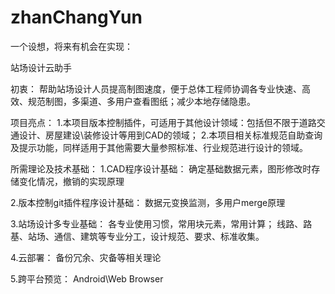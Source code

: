 ﻿# zhanChangYun
一个设想，将来有机会在实现：

站场设计云助手 

初衷：
帮助站场设计人员提高制图速度，便于总体工程师协调各专业快速、高效、规范制图，多渠道、多用户查看图纸；减少本地存储隐患。

项目亮点：
1.本项目版本控制插件，可适用于其他设计领域：包括但不限于道路交通设计、房屋建设\装修设计等用到CAD的领域；
2.本项目相关标准规范自助查询及提示功能，同样适用于其他需要大量参照标准、行业规范进行设计的领域。

所需理论及技术基础：
1.CAD程序设计基础：
确定基础数据元素，图形修改时存储变化情况，撤销的实现原理

2.版本控制git插件程序设计基础：
数据元变换监测，多用户merge原理

3.站场设计多专业基础：
各专业使用习惯，常用块元素，常用计算；
线路、路基、站场、通信、建筑等专业分工，设计规范、要求、标准收集。

4.云部署：
备份冗余、灾备等相关理论

5.跨平台预览：
Android\Web Browser
